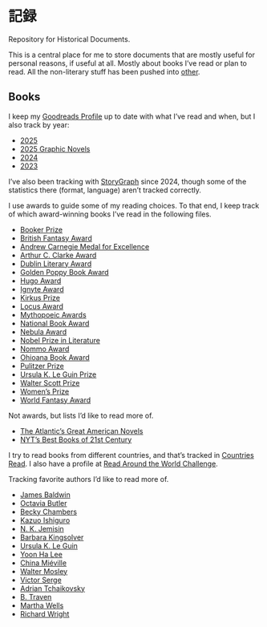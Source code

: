 # 記録

Repository for Historical Documents.

This is a central place for me to store documents that are mostly useful for
personal reasons, if useful at all. Mostly about books I’ve read or plan to
read. All the non-literary stuff has been pushed into [other](other).

## Books

I keep my
[Goodreads Profile](https://www.goodreads.com/user/show/6142552-michael-daines)
up to date with what I’ve read and when, but I also track by year:

* [2025](2025-reading.md)
* [2025 Graphic Novels](2025-graphic-novels.md)
* [2024](2024-reading.md)
* [2023](2023-reading.md)

I’ve also been tracking with
[StoryGraph](https://app.thestorygraph.com/stats/daines) since 2024, though
some of the statistics there (format, language) aren’t tracked correctly.

I use awards to guide some of my reading choices. To that end, I keep track of
which award-winning books I’ve read in the following files.

* [Booker Prize](booker-prize.md)
* [British Fantasy Award](british-fantasy-award.md)
* [Andrew Carnegie Medal for Excellence](andrew-carnegie-medal-for-excellence.md)
* [Arthur C. Clarke Award](arthur-c-clarke-award.md)
* [Dublin Literary Award](dublin-literary-award.md)
* [Golden Poppy Book Award](golden-poppy-book-award.md)
* [Hugo Award](hugo-award.md)
* [Ignyte Award](ignyte-award.md)
* [Kirkus Prize](kirkus-prize.md)
* [Locus Award](locus-award.md)
* [Mythopoeic Awards](mythopoeic-award.md)
* [National Book Award](national-book-award.md)
* [Nebula Award](nebula-award.md)
* [Nobel Prize in Literature](nobel-prize-in-literature.md)
* [Nommo Award](nommo-award.md)
* [Ohioana Book Award](ohioana-book-award.md)
* [Pulitzer Prize](pulitzer-prize.md)
* [Ursula K. Le Guin Prize](ursula-k-le-guin-prize.md)
* [Walter Scott Prize](walter-scott-prize.md)
* [Women’s Prize](womens-prize.md)
* [World Fantasy Award](world-fantasy-award.md)

Not awards, but lists I’d like to read more of.

* [The Atlantic’s Great American Novels](great-american-novels.md)
* [NYT’s Best Books of 21st Century](nyt-100-best-21st-century.md)

I try to read books from different countries, and that’s tracked in
[Countries Read](countries-read.md). I also have a profile at
[Read Around the World Challenge](https://readaroundtheworldchallenge.com/profile/daines).

Tracking favorite authors I’d like to read more of.

* [James Baldwin](author/baldwin.md)
* [Octavia Butler](author/butler.md)
* [Becky Chambers](author/chambers.md)
* [Kazuo Ishiguro](author/ishiguro.md)
* [N. K. Jemisin](author/jemisin.md)
* [Barbara Kingsolver](author/kingsolver.md)
* [Ursula K. Le Guin](author/le-guin.md)
* [Yoon Ha Lee](author/lee.md)
* [China Miéville](author/miéville.md)
* [Walter Mosley](author/mosley.md)
* [Victor Serge](author/serge.md)
* [Adrian Tchaikovsky](author/tchaikovsky.md)
* [B. Traven](author/traven.md)
* [Martha Wells](author/wells.md)
* [Richard Wright](author/wright.md)
